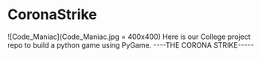 # CoronaStrike
![Code_Maniac](Code_Maniac.jpg = 400x400)
Here is our College project repo to build a python game using PyGame.
----THE CORONA STRIKE-----
